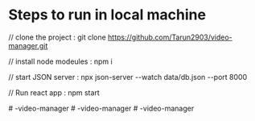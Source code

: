 # Steps to run in local machine

// clone the project :
git clone https://github.com/Tarun2903/video-manager.git

// install node modeules :
npm i

// start JSON server :
npx json-server --watch data/db.json --port 8000

// Run react app : 
npm start


#   - v i d e o - m a n a g e r  
 #   - v i d e o - m a n a g e r  
 #   - v i d e o - m a n a g e r  
 